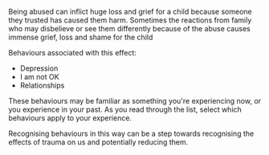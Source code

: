 Being abused  can inflict huge loss and grief for a child because  someone  they trusted has caused them harm. Sometimes  the reactions  from family who may disbelieve  or see  them differently  because  of the abuse  causes immense grief,  loss and shame for the child 

Behaviours associated with this effect:

- Depression
- I am not OK
- Relationships

These behaviours may be familiar as something you're experiencing now, or you experience in your past. As you read through the list, select which behaviours apply to your experience.

Recognising behaviours  in this way can be a step towards recognising the effects  of trauma on us  and potentially reducing them.